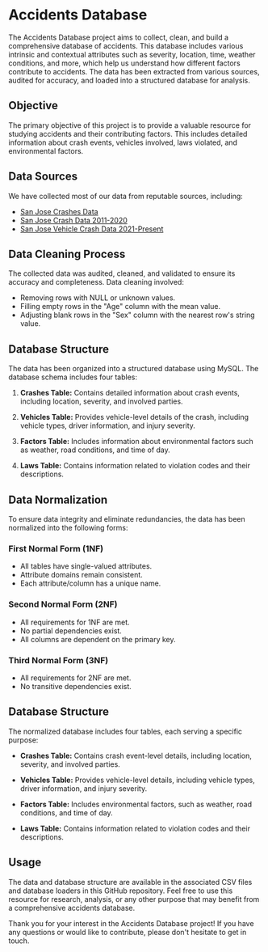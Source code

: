 # Accidents Database

The Accidents Database project aims to collect, clean, and build a comprehensive database of accidents. This database includes various intrinsic and contextual attributes such as severity, location, time, weather conditions, and more, which help us understand how different factors contribute to accidents. The data has been extracted from various sources, audited for accuracy, and loaded into a structured database for analysis.

## Objective

The primary objective of this project is to provide a valuable resource for studying accidents and their contributing factors. This includes detailed information about crash events, vehicles involved, laws violated, and environmental factors.

## Data Sources

We have collected most of our data from reputable sources, including:

- [San Jose Crashes Data](https://data.sanjoseca.gov/dataset/crashes-data)
- [San Jose Crash Data 2011-2020](https://data.sanjoseca.gov/dataset/918fb7f0-60c0-484e-b31c-334d1ec74e92/resource/c19a01f2-33e1-4c66-9498-85d489f90da4/download/crashdata2011-2020.csv)
- [San Jose Vehicle Crash Data 2021-Present](https://data.sanjoseca.gov/dataset/918fb7f0-60c0-484e-b31c-334d1ec74e92/resource/a92d2d50-f8c5-46a3-a0a8-5eaf8b3a865f/download/vehiclecrashdata2021-present.csv)

## Data Cleaning Process

The collected data was audited, cleaned, and validated to ensure its accuracy and completeness. Data cleaning involved:

- Removing rows with NULL or unknown values.
- Filling empty rows in the "Age" column with the mean value.
- Adjusting blank rows in the "Sex" column with the nearest row's string value.

## Database Structure

The data has been organized into a structured database using MySQL. The database schema includes four tables:

1. **Crashes Table:** Contains detailed information about crash events, including location, severity, and involved parties.

2. **Vehicles Table:** Provides vehicle-level details of the crash, including vehicle types, driver information, and injury severity.

3. **Factors Table:** Includes information about environmental factors such as weather, road conditions, and time of day.

4. **Laws Table:** Contains information related to violation codes and their descriptions.

## Data Normalization

To ensure data integrity and eliminate redundancies, the data has been normalized into the following forms:

### First Normal Form (1NF)

- All tables have single-valued attributes.
- Attribute domains remain consistent.
- Each attribute/column has a unique name.

### Second Normal Form (2NF)

- All requirements for 1NF are met.
- No partial dependencies exist.
- All columns are dependent on the primary key.

### Third Normal Form (3NF)

- All requirements for 2NF are met.
- No transitive dependencies exist.

## Database Structure

The normalized database includes four tables, each serving a specific purpose:

- **Crashes Table:** Contains crash event-level details, including location, severity, and involved parties.

- **Vehicles Table:** Provides vehicle-level details, including vehicle types, driver information, and injury severity.

- **Factors Table:** Includes environmental factors, such as weather, road conditions, and time of day.

- **Laws Table:** Contains information related to violation codes and their descriptions.

## Usage

The data and database structure are available in the associated CSV files and database loaders in this GitHub repository. Feel free to use this resource for research, analysis, or any other purpose that may benefit from a comprehensive accidents database.


Thank you for your interest in the Accidents Database project! If you have any questions or would like to contribute, please don't hesitate to get in touch.


